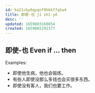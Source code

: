 ```yaml
---
id: ka21cby6qyqnf9hkkf7qtw4
title: 即使-也 jí shǐ-yě
desc: ''
updated: 1659803160854
created: 1659802292377
---
```


## 即使-也 Even if ... then

Examples:

- 即使他生病，他也会锻炼。
- 有些人即使没那么多钱也会买很多东西。
- 即使没有客人，我们也要工作。